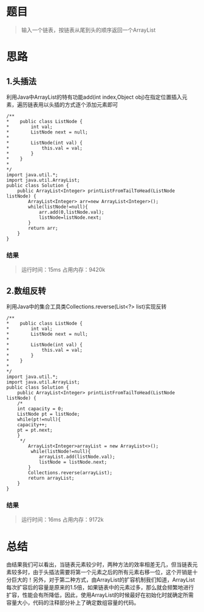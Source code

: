 # 题目
>输入一个链表，按链表从尾到头的顺序返回一个ArrayList

# 思路
## 1.头插法 
利用Java中ArrayList的特有功能add(int index,Object obj)在指定位置插入元素，遍历链表用以头插的方式逐个添加元素即可
```
/**
*    public class ListNode {
*        int val;
*        ListNode next = null;
*
*        ListNode(int val) {
*            this.val = val;
*        }
*    }
*
*/
import java.util.*;
import java.util.ArrayList;
public class Solution {
    public ArrayList<Integer> printListFromTailToHead(ListNode listNode) {
        ArrayList<Integer> arr=new ArrayList<Integer>();
        while(listNode!=null){
            arr.add(0,listNode.val);
            listNode=listNode.next;
        }
        return arr;
    }
}
```
### 结果
>运行时间：15ms
>占用内存：9420k
## 2.数组反转
利用Java中的集合工具类Collections.reverse(List<?> list)实现反转
```
/**
*    public class ListNode {
*        int val;
*        ListNode next = null;
*
*        ListNode(int val) {
*            this.val = val;
*        }
*    }
*
*/
import java.util.*;
import java.util.ArrayList;
public class Solution {
    public ArrayList<Integer> printListFromTailToHead(ListNode listNode) {
    /*
    int capacity = 0;
    ListNode pt = listNode;
    while(pt!=null){
    capacity++;
    pt = pt.next;
    }
     */
        ArrayList<Integer>arrayList = new ArrayList<>();
         while(listNode!=null){
            arrayList.add(listNode.val);
            listNode = listNode.next;
        }
        Collections.reverse(arrayList);
        return arrayList;
    }
}
```
### 结果
>运行时间：16ms
>占用内存：9172k

# 总结
由结果我们可以看出，当链表元素较少时，两种方法的效率相差无几，但当链表元素较多时，由于头插法需要将第一个元素之后的所有元素右移一位，这个开销是十分巨大的！另外，对于第二种方式，由ArrayList的扩容机制我们知道，ArrayList每次扩容后的容量是原来的1.5倍，如果链表中的元素过多，那么就会频繁地进行扩容，性能会有所降低，因此，使用ArrayList的时候最好在初始化时就确定所需容量大小，代码的注释部分补上了确定数组容量的代码。

